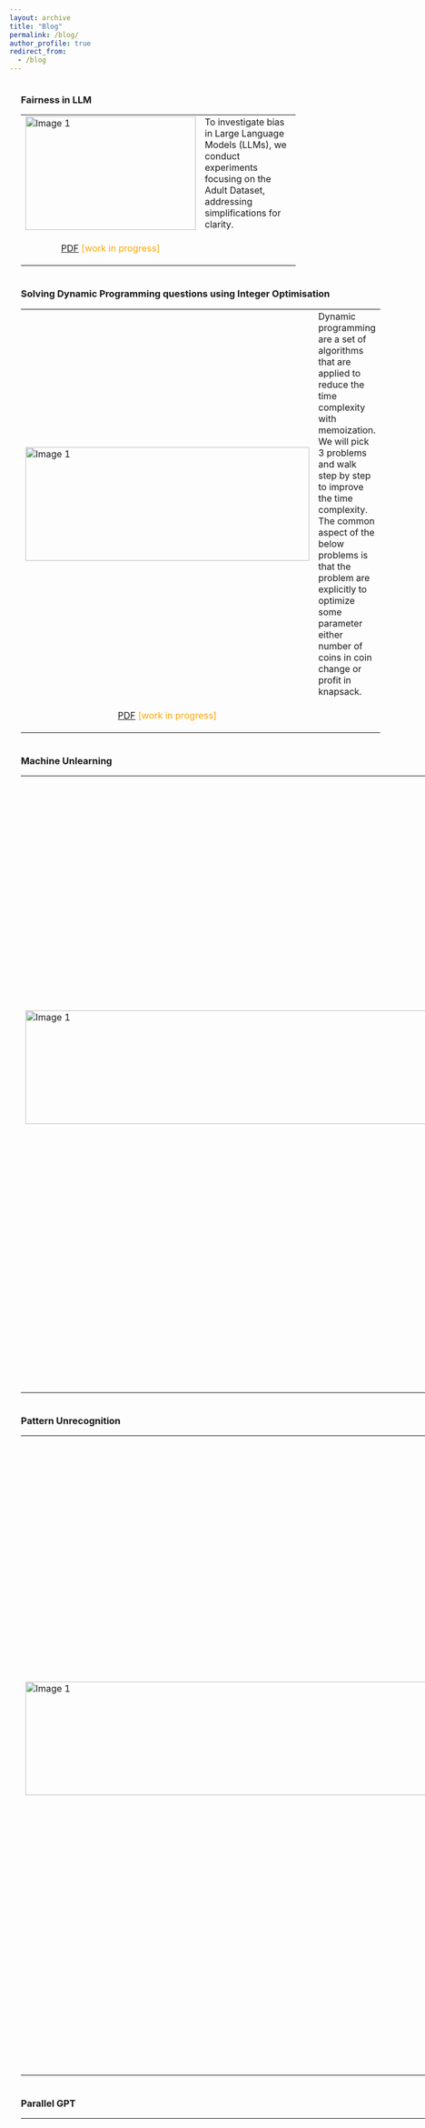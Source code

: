 ```yaml
---
layout: archive
title: "Blog"
permalink: /blog/
author_profile: true
redirect_from:
  - /blog
---
```


<div style="display: flex; align-items: center;">
<div style="margin-left: 20px;">
<h3>Fairness in LLM</h3>
<table >
<tr style="border: none;">
    <td style="border: none;"><img src="https://sachit3022.github.io/files/FairLLM.png" alt="Image 1" width="300" height="200"></td>
    <td style="border: none;"> To investigate bias in Large Language Models (LLMs),
we conduct experiments focusing on the Adult Dataset, addressing simplifications for clarity. </td>
</tr >
<td style="border: none; text-align:center;"> <p><span style ="color:orange;"> <a href="https://sachit3022.github.io/files/Fairness_LLM.pdf">PDF</a> [work in progress] </span> </p></td>

</table>
</div>
</div>


<div style="display: flex; align-items: center;">
<div style="margin-left: 20px;">
<h3>Solving Dynamic Programming questions using Integer Optimisation</h3>
<table >
<tr style="border: none;">
    <td style="border: none;"><img src="https://sachit3022.github.io/files/Dp.png" alt="Image 1" width="500" height="200"></td>
    <td style="border: none;">  Dynamic programming are a set of algorithms that are applied to reduce the time complexity with memoization. We will pick 3 problems and walk step by step to improve the time complexity. The common aspect of the below problems is that the problem are explicitly to optimize some parameter either number of coins in coin change or profit in knapsack. </td>
</tr >
<td style="border: none; text-align:center;"> <p><span style ="color:orange;"> <a href="https://sachit3022.github.io/files/DP.pdf">PDF</a> [work in progress] </span> </p></td>

</table>
</div>
</div>




<div style="display: flex; align-items: center;">
<div style="margin-left: 20px;">
<h3>Machine Unlearning</h3>
<table >
<tr style="border: none;">
    <td style="border: none;"><img src="https://sachit3022.github.io/files/Unlearning-logo.png" alt="Image 1" width="1500" height="200"></td>
    <td style="border: none;">Our research delves into the critical challenge of data privacy and compliance with emerging regulations, specifically the EU’s General Data Protection Regulation (GDPR). Large AI models have shown tendencies to either hallucinate or inadvertently memorize training data, posing a significant threat to user privacy. In light of GDPR’s ”right to be forgotten”imperative, the necessity to eradicate any traces of sensitive user information is evident. Retraining models from scratch for each individual removal is impractical due to the substantial time and computational resources involved.This research centers on developing an efficient unlearning method, both in terms of time and memory, to effectively eliminate sensitive user data. These unlearning methods can extend their utility to the removal of noisy data points and the mitigation of hate speech.</td>
</tr >
<td style="border: none; text-align:center;"> <p><span style ="color:orange;"> <a href="https://sachit3022.github.io/files/Unlearning.pdf">PDF</a> </span> | <a href="https://github.com/sachit3022/unlearning"> Code  </a> <span style ="color:orange;"> </span> </p></td>

</table>
</div>
</div>


<div style="display: flex; align-items: center;">
<div style="margin-left: 20px;">
<h3>Pattern Unrecognition</h3>
<table >
<tr style="border: none;">
    <td style="border: none;"><img src="https://sachit3022.github.io/files/Dataset.png" alt="Image 1" width="1500" height="200"></td>
    <td style="border: none; ">Large models can accurately model complex decision boundaries but may not
generalize well to new or out-of-distribution samples. This is a challenge for
autonomous cars because it’s impossible to collect data from every road in the
world. Researchers - Ribeiro et.al and Arjovsky et.al - have studied the problem
of spurious correlations in image classification, where, for example, wolves are
more likely to be spotted in snowy backgrounds than dogs. We want to know how
well current classification techniques address this issue and propose new ideas to
overcome spurious correlations.</td>
</tr >
<td style="border: none; text-align:center;"> <p> <a href="https://sachit3022.github.io/files/Pattern_Recognition.pdf">PDF</a> | <a href="https://github.com/sachit3022/unrecognition"> Code </a> </p></td>

</table>
</div>
</div>

<div style="display: flex; align-items: center;">
<div style="margin-left: 20px;">
<h3>Parallel GPT</h3>
<table >
<tr style="border: none;">
    <td style="border: none;"><img src="https://sachit3022.github.io/files/Parallel_strategy.png" alt="Image 1" width="1500" height="200"></td>
    <td style="border: none;">We all know the impact of of chatGPT which are trained on massive internet data. The success of ChatGPT can be attributed to the amount we can parallelise, In fact the idea of Attention mechanism which is the crux of GPT was designed to overcome the sequential algorithm LSTM. Once we make the network parallel both the model and data parallel we can leverage the huge amount of data and train massive compute intensive algorithms.In this work, I will use model one attention block, which would constitute the fundamental element of the GPT. I will analyse the efficiency of the parallel strategies and uncover the reasons behind such numbers. Test some of the asymptotic limits of the parallel strategies and will raise some comments on the parallel strategies we have used. you will find the explanations on why we have chosen a particular strategy.</td>
</tr >
<td style="border: none; text-align:center;"> <p> <a href="https://github.com/sachit3022/pGPT/blob/master/Report.pdf">PDF</a> | <a href="https://github.com/sachit3022/pGPT"> Code </a> </p></td>

</table>
</div>
</div>
<div style="display: flex; align-items: center;">
<div style="margin-left: 20px;">
<h3>Constrained Optimisation</h3>
<table >
<tr style="border: none;">
    <td style="border: none;"><img src="https://sachit3022.github.io/files/Calculus-contour-constrain.png" alt="Image 1" width="1500" height="200"></td>
    <td style="border: none;">Fairness problems can be modeled as constrained optimisation problems. One general notion is Minimise the loss of the desired loss function with constrainsts such as it should be fair to all the subgroups. We can define fair in mulitple ways, one such notion is demographic parity should be same for all subgroups. We cover various constrained optimisation techniques covering preliminaries of legrangian method of multipliers and move on to the adverserial min max problems.</td>
</tr >
<td style="border: none; text-align:center;"> <p><span style ="color:orange;"> <a href="https://sachit3022.github.io/files/Optimisation.pdf">PDF</a> [work in progress] </span> | <a href="https://github.com/sachit3022/const_opt"> Code  </a> <span style ="color:orange;">[work in progress] </span> </p></td>

</table>
</div>
</div>



